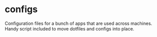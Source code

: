 # configs
Configuration files for a bunch of apps that are used across machines. Handy script included to move dotfiles and configs into place.
